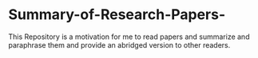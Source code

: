 # Summary-of-Research-Papers-
This Repository is a motivation for me to read papers and summarize and paraphrase them and provide an abridged version to other readers.
